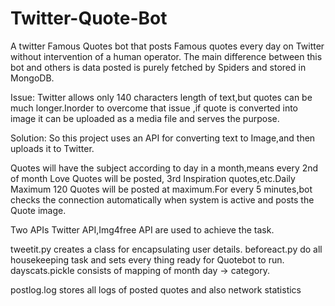 # Twitter-Quote-Bot
A twitter Famous Quotes bot that posts Famous quotes every day on Twitter without intervention of a human operator. The main difference between this bot and others is data posted is purely fetched by Spiders and stored in MongoDB.

Issue: Twitter allows only 140 characters length of text,but quotes can be much longer.Inorder to overcome that issue ,if quote is converted into image it can be uploaded as a media file and serves the purpose.

Solution: So this project uses an API for converting text to Image,and then uploads it to Twitter.

Quotes will have the subject according to day in a month,means every 2nd of month Love Quotes will be posted, 3rd Inspiration quotes,etc.Daily Maximum 120 Quotes will be posted at maximum.For every 5 minutes,bot checks the connection automatically when system is active and posts the Quote image.

Two APIs Twitter API,Img4free API are used to achieve the task.

tweetit.py creates a class for encapsulating user details. beforeact.py do all housekeeping task and sets every thing ready for Quotebot to run. dayscats.pickle consists of mapping of month day -> category.

postlog.log stores all logs of posted quotes and also network statistics
